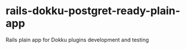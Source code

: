 rails-dokku-postgret-ready-plain-app
====================================

Rails plain app for Dokku plugins development and testing
